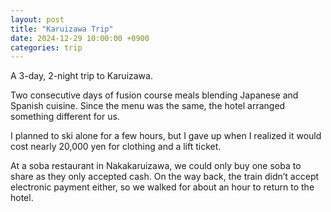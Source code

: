 ```yaml
---
layout: post
title: "Karuizawa Trip"
date: 2024-12-29 10:00:00 +0900
categories: trip
---
```


A 3-day, 2-night trip to Karuizawa.

Two consecutive days of fusion course meals blending Japanese and Spanish cuisine. Since the menu was the same, the hotel arranged something different for us.

I planned to ski alone for a few hours, but I gave up when I realized it would cost nearly 20,000 yen for clothing and a lift ticket.

At a soba restaurant in Nakakaruizawa, we could only buy one soba to share as they only accepted cash. On the way back, the train didn’t accept electronic payment either, so we walked for about an hour to return to the hotel.
